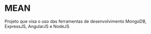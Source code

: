 # MEAN
Projeto que visa o uso das ferramentas de desenvolvimento MongoDB, ExpressJS, AngularJS e NodeJS

